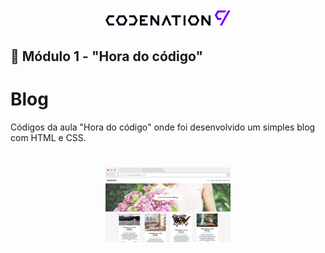 <h1 align="center">
    <img
    title="#logo-codenation"
    src="./assets/images/codenation.png"
    width="200px"
    />
</h1>

## 📝 Módulo 1 - "Hora do código"
# Blog
Códigos da aula "Hora do código" onde foi desenvolvido um simples blog com HTML e CSS.

<h1 align="center">
    <img
    title="#logo-codenation"
    src="./assets/images/preview.jpg"
    width="200px"
    />
</h1>